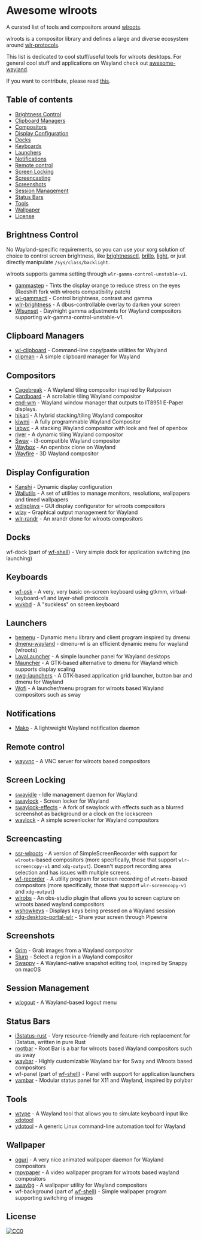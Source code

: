 # Awesome wlroots

A curated list of tools and compositors around [wlroots](https://github.com/swaywm/wlroots). 

wlroots is a compositor library and defines a large and diverse ecosystem around [wlr-protocols](https://github.com/swaywm/wlr-protocols). 

This list is dedicated to cool stuff/useful tools for wlroots desktops. For general cool stuff and applications on Wayland check out [awesome-wayland](https://github.com/natpen/awesome-wayland). 

If you want to contribute, please read [this](CONTRIBUTING.md).

## Table of contents

  - [Brightness Control](#brightness-control)
  - [Clipboard Managers](#clipboard-managers)
  - [Compositors](#compositors)
  - [Display Configuration](#display-configuration)
  - [Docks](#docks)
  - [Keyboards](#keyboards)
  - [Launchers](#launchers)
  - [Notifications](#notifications)
  - [Remote control](#remote-control)
  - [Screen Locking](#screen-locking)
  - [Screencasting](#screencasting)
  - [Screenshots](#screenshots)
  - [Session Management](#session-management)
  - [Status Bars](#status-bars)
  - [Tools](#tools)
  - [Wallpaper](#wallpaper)
  - [License](#license)

## Brightness Control

No Wayland-specific requirements, so you can use your xorg solution of choice to control screen brightness, like [brightnessctl](https://github.com/Hummer12007/brightnessctl), [brillo](https://gitlab.com/cameronnemo/brillo), [light](https://github.com/haikarainen/light), or just directly manipulate `/sys/class/backlight`.

wlroots supports gamma setting through `wlr-gamma-control-unstable-v1`. 

* [gammastep](https://gitlab.com/chinstrap/gammastep) - Tints the display orange to reduce stress on the eyes (Redshift fork with wlroots compatibility patch)
* [wl-gammactl](https://github.com/mischw/wl-gammactl) - Control brightness, contrast and gamma
* [wlr-brightness](https://github.com/mherzberg/wlr-brightness) - A dbus-controllable overlay to darken your screen
* [Wlsunset](https://sr.ht/~kennylevinsen/wlsunset/) - Day/night gamma adjustments for Wayland compositors supporting wlr-gamma-control-unstable-v1.

## Clipboard Managers

* [wl-clipboard](https://github.com/bugaevc/wl-clipboard) - Command-line copy/paste utilities for Wayland
* [clipman](https://github.com/yory8/clipman) - A simple clipboard manager for Wayland

## Compositors

* [Cagebreak](https://github.com/project-repo/cagebreak) - A Wayland tiling compositor inspired by Ratpoison
* [Cardboard](https://gitlab.com/cardboardwm/cardboard) - A scrollable tiling Wayland compositor
* [epd-wm](https://github.com/dj311/epd-wm) - Wayland window manager that outputs to IT8951 E-Paper displays. 
* [hikari](https://hikari.acmelabs.space/) - A hybrid stacking/tiling Wayland compositor
* [kiwmi](https://github.com/buffet/kiwmi) -  A fully programmable Wayland Compositor 
* [labwc](https://github.com/johanmalm/labwc) - A stacking Wayland compositor with look and feel of openbox
* [river](https://github.com/ifreund/river) - A dynamic tiling Wayland compositor
* [Sway](https://github.com/swaywm/sway) - i3-compatible Wayland compositor
* [Waybox](https://github.com/wizbright/waybox) - An openbox clone on Wayland
* [Wayfire](https://github.com/WayfireWM/wayfire) - 3D Wayland compositor

## Display Configuration

* [Kanshi](https://github.com/emersion/kanshi) - Dynamic display configuration
* [Wallutils](https://github.com/xyproto/wallutils) - A set of utilities to manage monitors, resolutions, wallpapers and timed wallpapers
* [wdisplays](https://github.com/cyclopsian/wdisplays) - GUI display configurator for wlroots compositors
* [wlay](https://github.com/atx/wlay) - Graphical output management for Wayland
* [wlr-randr](https://github.com/emersion/wlr-randr) - An xrandr clone for wlroots compositors

## Docks

wf-dock (part of [wf-shell](https://github.com/WayfireWM/wf-shell)) - Very simple dock for application switching (no launching)

## Keyboards

* [wf-osk](https://github.com/WayfireWM/wf-osk) - A very, very basic on-screen keyboard using gtkmm, virtual-keyboard-v1 and layer-shell protocols
* [wvkbd](https://github.com/jjsullivan5196/wvkbd) - A "suckless" on screen keyboard

## Launchers

* [bemenu](https://github.com/Cloudef/bemenu) - Dynamic menu library and client program inspired by dmenu
* [dmenu-wayland](https://github.com/nyyManni/dmenu-wayland) - dmenu-wl is an efficient dynamic menu for wayland (wlroots)
* [LavaLauncher](https://git.sr.ht/~leon_plickat/lavalauncher) - A simple launcher panel for Wayland desktops
* [Mauncher](https://github.com/mortie/mauncher) - A GTK-based alternative to dmenu for Wayland which supports display scaling
* [nwg-launchers](https://github.com/nwg-piotr/nwg-launchers) - A GTK-based application grid launcher, button bar and dmenu for Wayland
* [Wofi](https://hg.sr.ht/~scoopta/wofi) - A launcher/menu program for wlroots based Wayland compositors such as sway

## Notifications

* [Mako](https://github.com/emersion/mako) - A lightweight Wayland notification daemon

## Remote control

* [wayvnc](https://github.com/any1/wayvnc) - A VNC server for wlroots based compositors

## Screen Locking

* [swayidle](https://github.com/swaywm/swayidle) - Idle management daemon for Wayland
* [swaylock](https://github.com/swaywm/swaylock) - Screen locker for Wayland
* [swaylock-effects](https://github.com/mortie/swaylock-effects) - A fork of swaylock with effects such as a blurred screenshot as background or a clock on the lockscreen
* [waylock](https://github.com/ifreund/waylock) - A simple screenlocker for Wayland compositors

## Screencasting

* [ssr-wlroots](https://github.com/foxcpp/ssr-wlroots) - A version of SimpleScreenRecorder with support for `wlroots`-based compositors (more specifically, those that support `wlr-screencopy-v1` and `xdg-output`). Doesn't support recording area selection and has issues with multiple screens. 
* [wf-recorder](https://github.com/ammen99/wf-recorder) - A utility program for screen recording of `wlroots`-based compositors (more specifically, those that support `wlr-screencopy-v1` and `xdg-output`)
* [wlrobs](https://hg.sr.ht/~scoopta/wlrobs) - An obs-studio plugin that allows you to screen capture on wlroots based wayland compositors
* [wshowkeys](https://git.sr.ht/~sircmpwn/wshowkeys) - Displays keys being pressed on a Wayland session
* [xdg-desktop-portal-wlr](https://github.com/emersion/xdg-desktop-portal-wlr) - Share your screen through Pipewire

## Screenshots

* [Grim](https://github.com/emersion/grim) - Grab images from a Wayland compositor
* [Slurp](https://github.com/emersion/slurp) - Select a region in a Wayland compositor
* [Swappy](https://github.com/jtheoof/swappy) - A Wayland-native snapshot editing tool, inspired by Snappy on macOS

## Session Management

* [wlogout](https://github.com/ArtsyMacaw/wlogout) - A Wayland-based logout menu

## Status Bars

* [i3status-rust](https://github.com/greshake/i3status-rust) - Very resource-friendly and feature-rich replacement for i3status, written in pure Rust
* [rootbar](https://hg.sr.ht/~scoopta/rootbar) - Root Bar is a bar for wlroots based Wayland compositors such as sway
* [waybar](https://github.com/Alexays/Waybar) - Highly customizable Wayland bar for Sway and Wlroots based compositors
* wf-panel (part of [wf-shell](https://github.com/WayfireWM/wf-shell)) - Panel with support for application launchers
* [yambar](https://gitlab.com/dnkl/yambar) - Modular status panel for X11 and Wayland, inspired by polybar

## Tools

* [wtype](https://github.com/atx/wtype) - A Wayland tool that allows you to simulate keyboard input like [xdotool](https://github.com/jordansissel/xdotool)
* [ydotool](https://github.com/ReimuNotMoe/ydotool) - A generic Linux command-line automation tool for Wayland

## Wallpaper

* [oguri](https://github.com/vilhalmer/oguri) - A very nice animated wallpaper daemon for Wayland compositors
* [mpvpaper](https://github.com/GhostNaN/mpvpaper) - A video wallpaper program for wlroots based wayland compositors
* [swaybg](https://github.com/swaywm/swaybg) - A wallpaper utility for Wayland compositors
* wf-background (part of [wf-shell](https://github.com/WayfireWM/wf-shell)) - Simple wallpaper program supporting switching of images

## License

[![CC0](https://licensebuttons.net/p/zero/1.0/88x31.png)](https://creativecommons.org/publicdomain/zero/1.0/)
